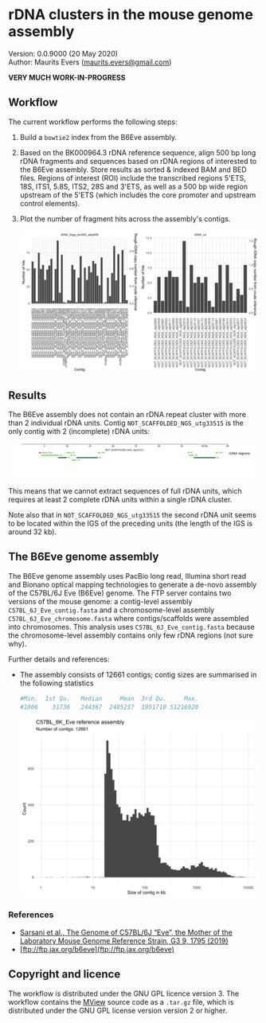 # rDNA clusters in the mouse genome assembly

Version: 0.0.9000 (20 May 2020)  
Author: Maurits Evers (maurits.evers@gmail.com)

**VERY MUCH WORK-IN-PROGRESS**

## Workflow

The current workflow performs the following steps:

1. Build a `bowtie2` index from the B6Eve assembly.
2. Based on the BK000964.3 rDNA reference sequence, align 500 bp long rDNA
fragments and sequences based on rDNA regions of interested to the B6Eve
assembly. Store results as sorted & indexed BAM and BED files. Regions of
interest (ROI) include the transcribed regions 5'ETS, 18S, ITS1, 5.8S, ITS2,
28S and 3'ETS, as well as a 500 bp wide region upstream of the 5'ETS (which
includes the core promoter and upstream control elements).
3. Plot the number of fragment hits across the assembly's contigs.

    <img src="./04_rDNA_copies/rDNA_frag_hits.png" width="600">


## Results

The B6Eve assembly does not contain an rDNA repeat cluster with more than 2
individual rDNA units. Contig `NOT_SCAFFOLDED_NGS_utg33515` is the only contig
with 2 (incomplete) rDNA units:

<img src="./06_genome_plots/NOT_SCAFFOLDED_NGS_utg33515_1-45000.png" width="800">

This means that we cannot extract sequences of full rDNA units, which requires
at least 2 complete rDNA units within a single rDNA cluster.

Note also that in `NOT_SCAFFOLDED_NGS_utg33515` the second rDNA unit seems to
be located within the IGS of the preceding units (the length of the IGS is
around 32 kb).


## The B6Eve genome assembly

The B6Eve genome assembly uses PacBio long read, Illumina short read and Bionano optical mapping technologies to generate a de-novo assembly of the C57BL/6J Eve (B6Eve) genome. The FTP server contains two versions of the mouse genome: a contig-level assembly `C57BL_6J_Eve_contig.fasta` and a chromosome-level assembly `C57BL_6J_Eve_chromosome.fasta` where contigs/scaffolds were assembled into chromosomes. This analysis uses `C57BL_6J_Eve_contig.fasta` because the chromosome-level assembly contains only few rDNA regions (not sure why).

Further details and references:

- The assembly consists of 12661 contigs; contig sizes are summarised in the
following statistics
    ```r
    #Min.  1st Qu.   Median     Mean  3rd Qu.     Max.
    #1006    31736   244367  2405237  1951710 51216920
    ```
	<img src="./00_ref_sequences/assembly/hist_contig_size.png" width="600">

### References

- [Sarsani et al., The Genome of C57BL/6J “Eve”, the Mother of the Laboratory Mouse Genome Reference Strain, G3 9, 1795 (2019)](https://www.ncbi.nlm.nih.gov/pmc/articles/PMC6553538/)
- [ftp://ftp.jax.org/b6eve](ftp://ftp.jax.org/b6eve)


## Copyright and licence

The workflow is distributed under the GNU GPL licence version 3. The workflow contains the [MView](https://desmid.github.io/mview) source code as a `.tar.gz` file, which is distributed under the GNU GPL license version version 2 or higher.
